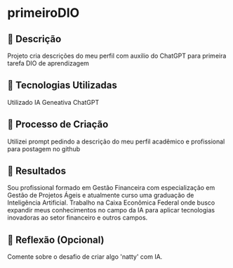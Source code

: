 # primeiroDIO

## 📒 Descrição
Projeto cria descrições do meu perfil com auxilio do ChatGPT para primeira tarefa DIO de aprendizagem

## 🤖 Tecnologias Utilizadas
Utilizado IA Geneativa ChatGPT
## 🧐 Processo de Criação
Utilizei prompt pedindo a descrição do meu perfil acadêmico e profissional para postagem no github

## 🚀 Resultados
Sou profissional formado em Gestão Financeira com especialização em Gestão de Projetos Ágeis e atualmente curso uma graduação de Inteligência Artificial.
Trabalho na Caixa Econômica Federal onde busco expandir meus conhecimentos no campo da IA para aplicar tecnologias inovadoras ao setor financeiro e outros campos.

## 💭 Reflexão (Opcional)
Comente sobre o desafio de criar algo 'natty' com IA.

